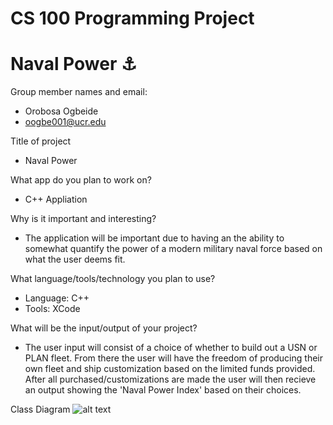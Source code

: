 # CS 100 Programming Project
# Naval Power ⚓️


Group member names and email:
- Orobosa Ogbeide 
- oogbe001@ucr.edu



Title of project
- Naval Power


What app do you plan to work on? 
- C++ Appliation 

Why is it important and interesting?
- The application will be important due to having an the ability to somewhat quantify the power of a modern military naval force based on what the user deems fit. 

What language/tools/technology you plan to use?
- Language: C++
- Tools: XCode 

What will be the input/output of your project?
- The user input will consist of a choice of whether to build out a USN or PLAN fleet. From there the user will have the freedom of producing their own fleet and ship customization based on the limited funds provided. After all purchased/customizations are made the user will then recieve an output showing the 'Naval Power Index' based on their choices.

Class Diagram
![alt text](https://ibb.co/jfWd6LS)

